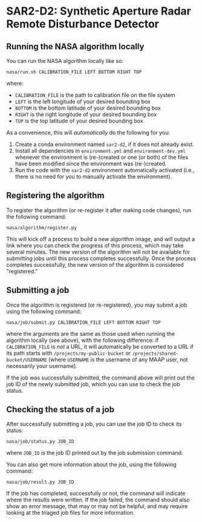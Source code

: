 # SAR2-D2: Synthetic Aperture Radar Remote Disturbance Detector

## Running the NASA algorithm locally

You can run the NASA algorithm locally like so:

```plain
nasa/run.sh CALIBRATION_FILE LEFT BOTTOM RIGHT TOP
```

where:

- `CALIBRATION_FILE` is the path to calibration file on the file system
- `LEFT` is the left longitude of your desired bounding box
- `BOTTOM` is the bottom latitude of your desired bounding box
- `RIGHT` is the right longitude of your desired bounding box
- `TOP` is the top latitude of your desired bounding box

As a convenience, this will _automatically_ do the following for you:

1. Create a conda environment named `sar2-d2`, if it does not already exist.
1. Install all dependencies in `environment.yml` and `environment-dev.yml`
   whenever the environment is (re-)created or one (or both) of the files have
   been modified since the environment was (re-)created.
1. Run the code with the `sar2-d2` environment automatically activated (i.e.,
   there is no need for you to manually activate the environment).

## Registering the algorithm

To register the algorithm (or re-register it after making code changes), run the
following command:

```plain
nasa/algorithm/register.py
```

This will kick off a process to build a new algorithm image, and will output a
link where you can check the progress of this process, which may take several
minutes.  The new version of the algorithm will not be available for submitting
jobs until this process completes successfully.  Once the process completes
successfully, the new version of the algorithm is considered "registered."

## Submitting a job

Once the algorithm is registered (or re-registered), you may submit a job using
the following command:

```plain
nasa/job/submit.py CALIBRATION_FILE LEFT BOTTOM RIGHT TOP
```

where the arguments are the same as those used when running the algorithm
locally (see above), with the following difference: if `CALIBRATION_FILE` is
_not_ a URL, it will automatically be converted to a URL if its path starts with
`/projects/my-public-bucket` or `/projects/shared-bucket/USERNAME` (where
`USERNAME` is the username of any MAAP user, not necessarily your username).

If the job was successfully submitted, the command above will print out the job
ID of the newly submitted job, which you can use to check the job status.

## Checking the status of a job

After successfully submitting a job, you can use the job ID to check its status:

```plain
nasa/job/status.py JOB_ID
```

where `JOB_ID` is the job ID printed out by the job submission command.

You can also get more information about the job, using the following command:

```plain
nasa/job/result.py JOB_ID
```

If the job has completed, successfully or not, the command will indicate where
the results were written.  If the job failed, the command should also show an
error message, that may or may not be helpful, and may require looking at the
triaged job files for more information.
